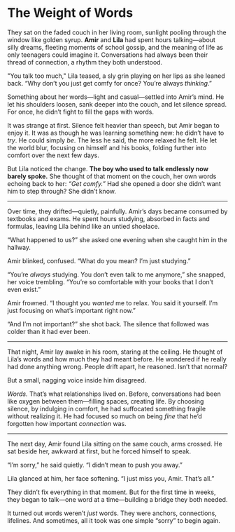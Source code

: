 # **The Weight of Words**

They sat on the faded couch in her living room, sunlight pooling through the window like golden syrup. **Amir** and **Lila** had spent hours talking—about silly dreams, fleeting moments of school gossip, and the meaning of life as only teenagers could imagine it. Conversations had always been their thread of connection, a rhythm they both understood.

"You talk too much," Lila teased, a sly grin playing on her lips as she leaned back. “Why don’t you just get comfy for once? You’re always *thinking*.”

Something about her words—light and casual—settled into Amir’s mind. He let his shoulders loosen, sank deeper into the couch, and let silence spread. For once, he didn’t fight to fill the gaps with words. 

It was strange at first. Silence felt heavier than speech, but Amir began to enjoy it. It was as though he was learning something new: he didn’t have to *try*. He could simply *be*. The less he said, the more relaxed he felt. He let the world blur, focusing on himself and his books, folding further into comfort over the next few days.

But Lila noticed the change. **The boy who used to talk endlessly now barely spoke.** She thought of that moment on the couch, her own words echoing back to her: *“Get comfy.”* Had she opened a door she didn’t want him to step through? She didn’t know.

---

Over time, they drifted—quietly, painfully. Amir’s days became consumed by textbooks and exams. He spent hours studying, absorbed in facts and formulas, leaving Lila behind like an untied shoelace. 

“What happened to us?” she asked one evening when she caught him in the hallway.

Amir blinked, confused. “What do you mean? I’m just studying.”

“You’re *always* studying. You don’t even talk to me anymore,” she snapped, her voice trembling. “You’re so comfortable with your books that I don’t even exist.”

Amir frowned. “I thought you *wanted* me to relax. You said it yourself. I’m just focusing on what’s important right now.”

“And I’m not important?” she shot back. The silence that followed was colder than it had ever been.

---

That night, Amir lay awake in his room, staring at the ceiling. He thought of Lila’s words and how much they had meant before. He wondered if he really had done anything wrong. People drift apart, he reasoned. Isn’t that normal? 

But a small, nagging voice inside him disagreed.

*Words.* That’s what relationships lived on. Before, conversations had been like oxygen between them—filling spaces, creating life. By choosing silence, by indulging in comfort, he had suffocated something fragile without realizing it. He had focused so much on being *fine* that he’d forgotten how important *connection* was.

---

The next day, Amir found Lila sitting on the same couch, arms crossed. He sat beside her, awkward at first, but he forced himself to speak.

“I’m sorry,” he said quietly. “I didn’t mean to push you away.”

Lila glanced at him, her face softening. “I just miss you, Amir. That’s all.”

They didn’t fix everything in that moment. But for the first time in weeks, they began to talk—one word at a time—building a bridge they both needed. 

It turned out words weren’t *just* words. They were anchors, connections, lifelines. And sometimes, all it took was one simple “sorry” to begin again.